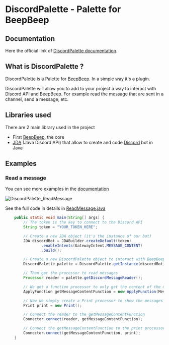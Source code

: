 # DiscordPalette - Palette for BeepBeep

## Documentation

Here the official link of [DiscordPalette documentation](https://awesomeluffy.github.io/DiscordPaletteDocumentation/introduction.html).

## What is DiscordPalette ?

DiscordPalette is a Palette for [BeepBeep](https://liflab.github.io/beepbeep-3/). In a simple way it's a plugin.

DiscordPalette will allow you to add to your project a way to interact with Discord API and BeepBeep. For example read the message that are sent in a channel, send a message, etc.

## Libraries used

There are 2 main library used in the project
- First [BeepBeep](https://liflab.github.io/beepbeep-3/), the core
- [JDA](https://jda.wiki/introduction/jda/) (Java Discord API) that allow to create and code [Discord](https://discord.com/) bot in Java

## Examples

### Read a message

You can see more examples in the [documentation](https://awesomeluffy.github.io/DiscordPaletteDocumentation/introduction.html)

![DiscordPalette_ReadMessage](https://github.com/AwesomeLuffy/DiscordPalette/assets/56047226/73491f1b-a258-4a1e-8511-866eec0a33fc)

See the full code in details in [ReadMessage.java](https://github.com/AwesomeLuffy/DiscordPalette/tree/master/src/main/java/ca/uqac/lif/cep/discordpalette/examples/ReadMessage.java)

```java
    public static void main(String[] args) {
        // The token is the key to connect to the Discord API
        String token = "YOUR_TOKEN_HERE";

        // Create a new JDA object (it's the instance of our bot)
        JDA discordBot = JDABuilder.createDefault(token)
                .enableIntents(GatewayIntent.MESSAGE_CONTENT)
                .build();

        // Create a new DiscordPalette object to interact with BeepBeep
        DiscordPalette palette = DiscordPalette.getInstance(discordBot);

        // Then get the processor to read messages
        Processor reader = palette.getDiscordMessageReader();

        // We get a function processor to only get the content of the message
        ApplyFunction getMessageContentFunction = new ApplyFunction(Messages.content);

        // Now we simply create a Print processor to show the messages from Discord
        Print print = new Print();

        // Connect the reader to the getMessageContentFunction
        Connector.connect(reader, getMessageContentFunction);

        // Connect the getMessageContentFunction to the print processor
        Connector.connect(getMessageContentFunction, print);
    }
```
